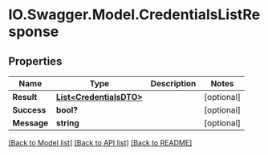 # IO.Swagger.Model.CredentialsListResponse
## Properties

Name | Type | Description | Notes
------------ | ------------- | ------------- | -------------
**Result** | [**List&lt;CredentialsDTO&gt;**](CredentialsDTO.md) |  | [optional] 
**Success** | **bool?** |  | [optional] 
**Message** | **string** |  | [optional] 

[[Back to Model list]](../README.md#documentation-for-models) [[Back to API list]](../README.md#documentation-for-api-endpoints) [[Back to README]](../README.md)

